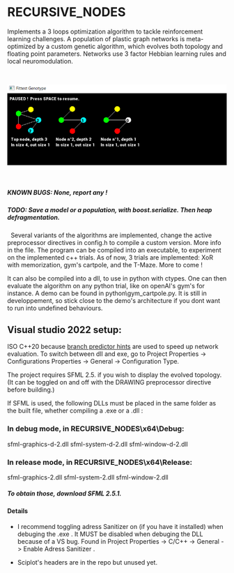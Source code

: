 # RECURSIVE_NODES

Implements a 3 loops optimization algorithm to tackle reinforcement learning challenges. A population of plastic graph networks is meta-optimized by a custom genetic algorithm, which evolves both topology and floating point parameters. Networks use 3 factor Hebbian learning rules and local neuromodulation.

&nbsp;

<p align="center">
  <img src="Capture.PNG">
</p>

&nbsp;
##### KNOWN BUGS: None, report any !
##### TODO: Save a model or a population, with boost.serialize. Then heap defragmentation.
&nbsp;
Several variants of the algorithms are implemented, change the active preprocessor directives in config.h to compile a custom version. More info in the file.
The program can be compiled into an executable, to experiment on the implemented c++ trials. As of now, 3 trials are implemented: XoR with memorization, gym's cartpole, and the T-Maze. More to come !

It can also be compiled into a dll, to use in python with ctypes. One can then evaluate the algorithm on any python trial, like on openAI's gym's for instance. A demo can be found in python\gym_cartpole.py. It is still in developpement, so stick close to the demo's architecture if you dont want to run into undefined behaviours.

## Visual studio 2022 setup:

ISO C++20 because [branch predictor hints](https://en.cppreference.com/w/cpp/language/attributes/likely) are used to speed up network evaluation. To switch between dll and exe, go to Project Properties -> Configurations Properties -> General -> Configuration Type. 

The project requires SFML 2.5. if you wish to display the evolved topology. (It can be toggled on and off with the DRAWING preprocessor directive before building.)

If SFML is used, the following DLLs must be placed in the same folder as the built file, whether compiling a .exe or a .dll :

### In debug mode, in RECURSIVE_NODES\x64\Debug:

  sfml-graphics-d-2.dll     sfml-system-d-2.dll     sfml-window-d-2.dll
  
  
### In release mode, in RECURSIVE_NODES\x64\Release:

  sfml-graphics-2.dll      sfml-system-2.dll     sfml-window-2.dll
  
 
##### To obtain those, download SFML 2.5.1.

#### Details

- I recommend toggling adress Sanitizer on (if you have it installed) when debuging the .exe . It MUST be disabled when debuging the DLL because of a VS bug. Found in  Project Properties -> C/C++ -> General -> Enable Adress Sanitizer  . 

- Sciplot's headers are in the repo but unused yet.
